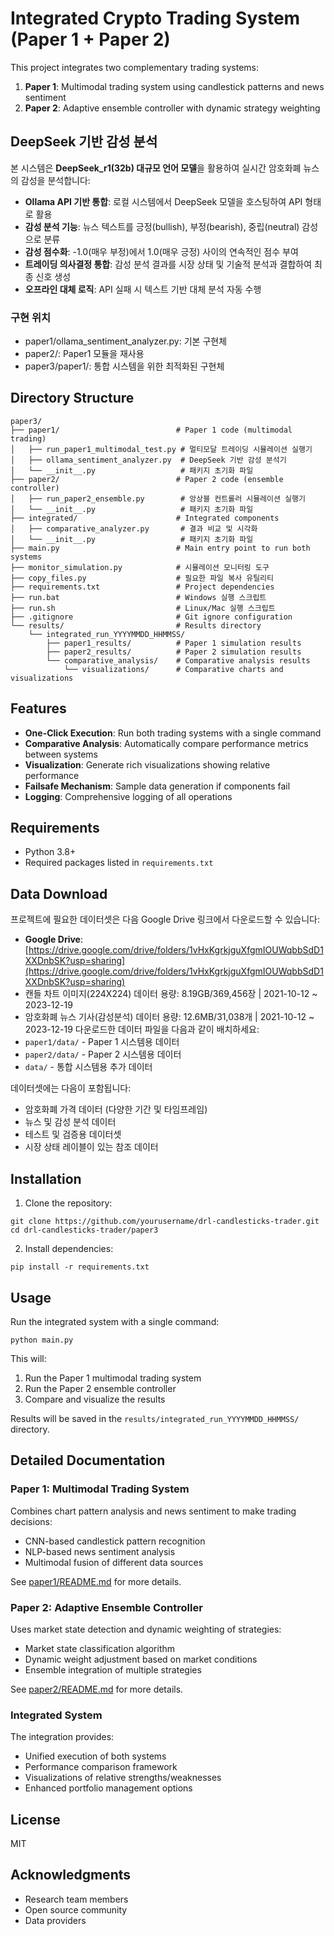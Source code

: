 # Integrated Crypto Trading System (Paper 1 + Paper 2)

This project integrates two complementary trading systems:
1. **Paper 1**: Multimodal trading system using candlestick patterns and news sentiment
2. **Paper 2**: Adaptive ensemble controller with dynamic strategy weighting

## DeepSeek 기반 감성 분석

본 시스템은 **DeepSeek_r1(32b) 대규모 언어 모델**을 활용하여 실시간 암호화폐 뉴스의 감성을 분석합니다:

- **Ollama API 기반 통합**: 로컬 시스템에서 DeepSeek 모델을 호스팅하여 API 형태로 활용
- **감성 분석 기능**: 뉴스 텍스트를 긍정(bullish), 부정(bearish), 중립(neutral) 감성으로 분류
- **감성 점수화**: -1.0(매우 부정)에서 1.0(매우 긍정) 사이의 연속적인 점수 부여
- **트레이딩 의사결정 통합**: 감성 분석 결과를 시장 상태 및 기술적 분석과 결합하여 최종 신호 생성
- **오프라인 대체 로직**: API 실패 시 텍스트 기반 대체 분석 자동 수행

### 구현 위치
- paper1/ollama_sentiment_analyzer.py: 기본 구현체
- paper2/: Paper1 모듈을 재사용
- paper3/paper1/: 통합 시스템을 위한 최적화된 구현체

## Directory Structure

```
paper3/
├── paper1/                          # Paper 1 code (multimodal trading)
│   ├── run_paper1_multimodal_test.py # 멀티모달 트레이딩 시뮬레이션 실행기
│   ├── ollama_sentiment_analyzer.py  # DeepSeek 기반 감성 분석기
│   └── __init__.py                   # 패키지 초기화 파일
├── paper2/                          # Paper 2 code (ensemble controller)
│   ├── run_paper2_ensemble.py        # 앙상블 컨트롤러 시뮬레이션 실행기
│   └── __init__.py                   # 패키지 초기화 파일
├── integrated/                      # Integrated components
│   ├── comparative_analyzer.py       # 결과 비교 및 시각화
│   └── __init__.py                   # 패키지 초기화 파일
├── main.py                          # Main entry point to run both systems
├── monitor_simulation.py            # 시뮬레이션 모니터링 도구
├── copy_files.py                    # 필요한 파일 복사 유틸리티
├── requirements.txt                 # Project dependencies
├── run.bat                          # Windows 실행 스크립트
├── run.sh                           # Linux/Mac 실행 스크립트
├── .gitignore                       # Git ignore configuration
└── results/                         # Results directory
    └── integrated_run_YYYYMMDD_HHMMSS/
        ├── paper1_results/          # Paper 1 simulation results
        ├── paper2_results/          # Paper 2 simulation results
        └── comparative_analysis/    # Comparative analysis results
            └── visualizations/      # Comparative charts and visualizations
```

## Features

- **One-Click Execution**: Run both trading systems with a single command
- **Comparative Analysis**: Automatically compare performance metrics between systems
- **Visualization**: Generate rich visualizations showing relative performance
- **Failsafe Mechanism**: Sample data generation if components fail
- **Logging**: Comprehensive logging of all operations

## Requirements

- Python 3.8+
- Required packages listed in `requirements.txt`

## Data Download

프로젝트에 필요한 데이터셋은 다음 Google Drive 링크에서 다운로드할 수 있습니다:
- **Google Drive**: [https://drive.google.com/drive/folders/1vHxKgrkjguXfgmIOUWqbbSdD1XXDnbSK?usp=sharing](https://drive.google.com/drive/folders/1vHxKgrkjguXfgmIOUWqbbSdD1XXDnbSK?usp=sharing)
- 캔들 차트 이미지(224X224) 데이터 용량: 8.19GB/369,456장 | 2021-10-12 ~ 2023-12-19
- 암호화폐 뉴스 기사(감성분석) 데이터 용량: 12.6MB/31,038개 |  2021-10-12 ~ 2023-12-19
다운로드한 데이터 파일을 다음과 같이 배치하세요:
- `paper1/data/` - Paper 1 시스템용 데이터
- `paper2/data/` - Paper 2 시스템용 데이터
- `data/` - 통합 시스템용 추가 데이터

데이터셋에는 다음이 포함됩니다:
- 암호화폐 가격 데이터 (다양한 기간 및 타임프레임)
- 뉴스 및 감성 분석 데이터
- 테스트 및 검증용 데이터셋
- 시장 상태 레이블이 있는 참조 데이터

## Installation

1. Clone the repository:
```
git clone https://github.com/yourusername/drl-candlesticks-trader.git
cd drl-candlesticks-trader/paper3
```

2. Install dependencies:
```
pip install -r requirements.txt
```

## Usage

Run the integrated system with a single command:

```
python main.py
```

This will:
1. Run the Paper 1 multimodal trading system
2. Run the Paper 2 ensemble controller 
3. Compare and visualize the results

Results will be saved in the `results/integrated_run_YYYYMMDD_HHMMSS/` directory.

## Detailed Documentation

### Paper 1: Multimodal Trading System

Combines chart pattern analysis and news sentiment to make trading decisions:
- CNN-based candlestick pattern recognition
- NLP-based news sentiment analysis
- Multimodal fusion of different data sources

See [paper1/README.md](paper1/README.md) for more details.

### Paper 2: Adaptive Ensemble Controller

Uses market state detection and dynamic weighting of strategies:
- Market state classification algorithm
- Dynamic weight adjustment based on market conditions
- Ensemble integration of multiple strategies

See [paper2/README.md](paper2/README.md) for more details.

### Integrated System

The integration provides:
- Unified execution of both systems
- Performance comparison framework
- Visualizations of relative strengths/weaknesses
- Enhanced portfolio management options

## License

MIT

## Acknowledgments

- Research team members
- Open source community
- Data providers
